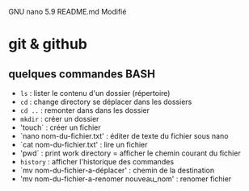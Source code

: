   GNU nano 5.9                                                       README.md                                                       Modifié  
# git & github
## quelques commandes BASH


 - `ls` : lister le contenu d'un dossier (répertoire)
 - `cd` : change directory se déplacer dans les dossiers
 - `cd ..` : remonter dans dans les dossier
 - `mkdir` : créer un dossier
 - 'touch` : créer un fichier
 - `nano nom-du-fichier.txt' : éditer de texte du fichier sous nano
 - `cat nom-du-fichier.txt' : lire un fichier 
 - 'pwd` : print work directory = afficher le chemin courant du fichier
 - `history` : afficher l'historique des commandes
 - `mv nom-du-fichier-a-déplacer' : chemin de la destination
 - 'mv nom-du-fichier-a-renomer nouveau_nom' : renomer fichier
